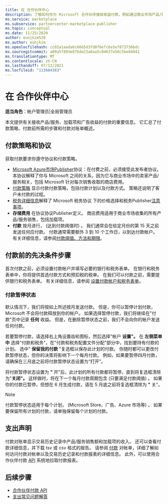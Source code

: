 ```yaml
---
title: 在 合作伙伴中心
description: 了解如何作为 Microsoft 合作伙伴接收收益付款，例如通过商业市场产品/服务、奖励计划和云解决方案提供商计划。 包括付款策略、付款保留状态和付款对帐单。
ms.service: marketplace
ms.subservice: partnercenter-marketplace-publisher
ms.topic: conceptual
ms.date: 11/25/2020
author: eunjkim520
ms.author: eunjkim
ms.openlocfilehash: cc01a1aada6c6665d3fd8f6efc6e5ef873736bdc
ms.sourcegitcommit: a09a5f893e876de23a8aa5c0d637e50c5be84941
ms.translationtype: MT
ms.contentlocale: zh-CN
ms.lasthandoff: 07/13/2021
ms.locfileid: "113684383"
---
```

# <a name="getting-paid-in-partner-center"></a>在 合作伙伴中心

**适当角色**：帐户管理员|全局管理员

本文提供有关接收产品/服务、加载项和广告收益的付款的重要信息。 它汇总了付款策略、付款前所需的步骤和付款对账单概述。

## <a name="payout-policies-and-agreements"></a>付款策略和协议

获取付款要求你遵守协议和付款策略。

- [Microsoft Azure市场Publisher](/legal/marketplace/msft-publisher-agreement)协议：在付费之前，必须接受此发布者协议。 本协议解释了你与 Microsoft 之间的关系，因为它与商业市场中的卖家产品/服务相关，包括 Microsoft 针对每次销售收取的商店费用。
- [付款策略](payout-policy-details.md) 显示付款付款策略，包括付款计划以及付款方式。 策略还说明了客户未付款的过程。
- [税务详细信息](tax-details-marketplace.md)解释了 Microsoft 税务协议 下的价格选择和税务Publisher[注意事项](/legal/marketplace/msft-publisher-agreement)。
- **存储费用** 在协议协议Publisher定义。 商店费用适用于商业市场收集的所有产品/服务销售，包括加载项。
- **付款** 按月进行， (达到付款阈值时) 。 我们通常会在给定月份的第 15 天之前发送任何应付款。 付款通常需要额外 3 到 10 个工作日，以到达付款帐户。 有关详细信息，请参阅[付款阈值、方法和期限](payment-thresholds-methods-timeframes.md)。

## <a name="prerequisite-steps-before-getting-paid"></a>付款前的先决条件步骤

首次付款之前，必须设置付款帐户并填写必要的银行和税务表单。 在银行和税务表单中，你将提供首选付款方式和预扣税的税单。 在我们可以付款之前，需要提供银行和税务表单。 有关详细信息，请参阅 [设置付款帐户和税务表单](set-up-your-payout-account.md)。

### <a name="payout-hold-status"></a>付款暂停状态

默认情况下，我们将按如上所述按月发送付款。 但是，你可以暂停计划付款，Microsoft 不会将付款释放到你的帐户。 如果选择暂停付款，我们将继续在"付款"页中记录 **任何** 收益。 但是，在删除暂停状态之前，我们不会向你的帐户发送任何付款。

若要暂停付款，请选择右上角设置齿轮图标，然后选择"帐户 **设置"。** 在 **左侧菜单中** 选择"付款和税务"，在"付款和税务配置文件分配"部分中，找到要持有付款的计划。 选中" **保留我的付款** "复选框以保存此计划的付款。 你随时都可以更改付款暂停状态，但你的决策将影响下一个每月付款。 例如，如果要暂停四月付款，请确保在三月底之前将付款暂停状态设置为“打开”。

将付款暂停状态设置为 **"** 开"后，此计划的所有付款都将暂停，直到将复选框清除为"**关闭"。** 这样做时，将在下一个每月付款周期包含 (只要满足付款阈值) 。 如果你的付款已暂停，但想在 6 月生成付款，请在 5 月底之前将复选框清除为 **"** 关"。

>[!Note]
> 付款暂停状态适用于每个计划， (Microsoft Store、广告、Azure 市场等) 。 如果要保留所有计划的付款，请单独保留每个计划的付款。

## <a name="payout-statements"></a>支出声明

付款对账单显示交易历史记录中产品/服务销售额和加载项的收入。 还可以查看付款详细信息，并下载 tsv 或 csv 格式的报告。 请参阅 [付款](payout-statement.md) 对帐单，详细了解如何访问付款对帐单以及交易历史记录和付款报表的详细信息。 此外，可以使用合作伙伴付款 [API](https://apidocs.microsoft.com/services/partnerpayouts) 系统地拉取付款报表。

## <a name="next-steps"></a>后续步骤

- [合作伙伴付款 API](https://apidocs.microsoft.com/services/partnerpayouts)
- [支出常见问题解答](payout-faq.yml)